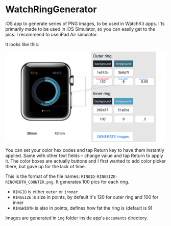 # WatchRingGenerator

iOS app to generate series of PNG images, to be used in WatchKit apps. I'ts primarily made to be used in iOS Simulator, so you can easily get to the pics.
I recommend to use iPad Air simulator.

It looks like this:

![](screen.png)

You can set your color hex codes and tap Return key to have them instantly applied. Same with other text fields – change value and tap Return to apply it.
The color boxes are actually buttons and I first wanted to add color picker there, but gave up for the lack of time.

This is the format of the file names: `RINGID-RINGSIZE-RINGWIDTH_COUNTER.png`. It generates 100 pics for each ring. 

* `RINGID` is either `outer` or `innner`
* `RINGSIZE` is size in points, by default it's 120 for outer ring and 100 for inner
* `RINGWIDTH` is also in points, defines how fat the ring is (default is 9)

Images are generated in `img` folder inside app's `Documents` directory.
